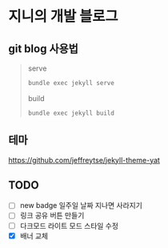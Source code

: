 # 지니의 개발 블로그

## git blog 사용법

> serve
> ```bash
> bundle exec jekyll serve
>```
>
> build
> ```bash
> bundle exec jekyll build
> ```

## 테마

https://github.com/jeffreytse/jekyll-theme-yat

## TODO
- [ ] new badge 일주일 날짜 지나면 사라지기
- [ ] 링크 공유 버튼 만들기
- [ ] 다크모드 라이트 모드 스타일 수정
- [X] 배너 교체
